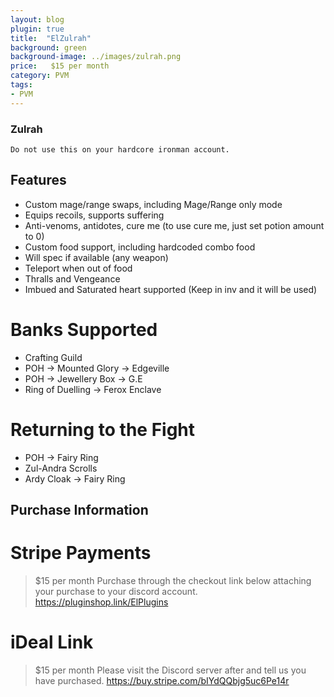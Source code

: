 ```yaml
---
layout: blog
plugin: true
title:  "ElZulrah"
background: green
background-image: ../images/zulrah.png
price:   $15 per month
category: PVM
tags:
- PVM
---
```


### Zulrah
    Do not use this on your hardcore ironman account.

## Features

- Custom mage/range swaps, including Mage/Range only mode
- Equips recoils, supports suffering
- Anti-venoms, antidotes, cure me (to use cure me, just set potion amount to 0)
- Custom food support, including hardcoded combo food
- Will spec if available (any weapon)
- Teleport when out of food
- Thralls and Vengeance
- Imbued and Saturated heart supported (Keep in inv and it will be used)

# Banks Supported

- Crafting Guild
- POH -> Mounted Glory -> Edgeville
- POH -> Jewellery Box -> G.E
- Ring of Duelling -> Ferox Enclave

# Returning to the Fight

- POH -> Fairy Ring
- Zul-Andra Scrolls
- Ardy Cloak -> Fairy Ring

## Purchase Information

# Stripe Payments
> $15 per month
> Purchase through the checkout link below attaching your purchase to your discord account.
<a href="https://pluginshop.link/ElPlugins">https://pluginshop.link/ElPlugins</a>

# iDeal Link
> $15 per month
> Please visit the Discord server after and tell us you have purchased.
<a href="https://buy.stripe.com/bIYdQQbjg5uc6Pe14r">https://buy.stripe.com/bIYdQQbjg5uc6Pe14r</a>